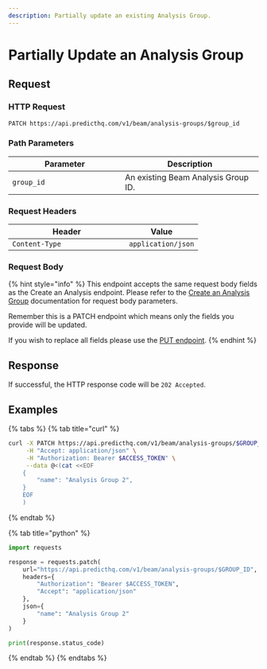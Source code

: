 ```yaml
---
description: Partially update an existing Analysis Group.
---
```


# Partially Update an Analysis Group

## Request

### HTTP Request

```apacheconf
PATCH https://api.predicthq.com/v1/beam/analysis-groups/$group_id
```

### Path Parameters

<table><thead><tr><th width="211">Parameter</th><th>Description</th></tr></thead><tbody><tr><td><code>group_id</code></td><td>An existing Beam Analysis Group ID.</td></tr></tbody></table>

### Request Headers

<table><thead><tr><th width="219">Header</th><th>Value</th></tr></thead><tbody><tr><td><code>Content-Type</code></td><td><code>application/json</code></td></tr></tbody></table>

### Request Body

{% hint style="info" %}
This endpoint accepts the same request body fields as the Create an Analysis endpoint. Please refer to the [Create an Analysis Group](create-an-analysis-group.md#request-body) documentation for request body parameters.

Remember this is a PATCH endpoint which means only the fields you provide will be updated.

If you wish to replace all fields please use the [PUT endpoint](update-an-analysis-group.md).
{% endhint %}

## Response

If successful, the HTTP response code will be `202 Accepted`.

## Examples

{% tabs %}
{% tab title="curl" %}
```bash
curl -X PATCH https://api.predicthq.com/v1/beam/analysis-groups/$GROUP_ID \
     -H "Accept: application/json" \
     -H "Authorization: Bearer $ACCESS_TOKEN" \
     --data @<(cat <<EOF
    {
        "name": "Analysis Group 2",
    }
    EOF
    )  
```
{% endtab %}

{% tab title="python" %}
```python
import requests

response = requests.patch(
    url="https://api.predicthq.com/v1/beam/analysis-groups/$GROUP_ID",
    headers={
        "Authorization": "Bearer $ACCESS_TOKEN",
        "Accept": "application/json"
    },
    json={
        "name": "Analysis Group 2"
    }
)

print(response.status_code)
```
{% endtab %}
{% endtabs %}

